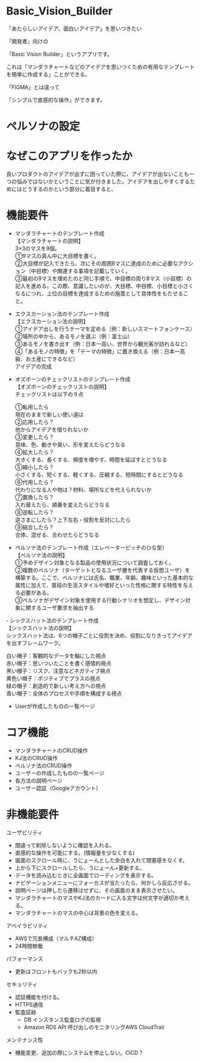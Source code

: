 # Basic_Vision_Builder

「あたらしいアイデア、面白いアイデア」を思いつきたい

「開発者」向けの

「Basic Vision Builder」というアプリです。

これは「マンダラチャートなどのアイデアを思いつくための有用なテンプレートを簡単に作成する」ことができる。

「FIGMA」とは違って

「シンプルで直感的な操作」ができます。

# ペルソナの設定

# なぜこのアプリを作ったか
良いプロダクトのアイデアが出ずに困っていた際に、アイデアが出ないことも一つの悩みではないかということに気が付きました。アイデアを出しやすくするためにはどうするのかという部分に着目すると、

# 機能要件

- マンダラチャートのテンプレート作成<br>
【マンダラチャートの説明】<br>
  3×3のマスを9個。<br>
  ①9マスの真ん中に大目標を書く。<br>
  ②大目標が記入できたら、次にその周囲8マスに達成のために必要なアクション（中目標）や関連する事項を記載していく。<br>
  ③最初の9マスを埋めたのと同じ手順で、中目標の周り8マス（小目標）の記入を進める。この際、意識したいのが、大目標、中目標、小目標と小さくなるにつれ、上位の目標を達成するための施策として具体性をもたせること。<br>

- エクスカーション法のテンプレート作成<br>
  【エクスカーション法の説明】<br>
  ①アイデア出しを行うテーマを定める（例：新しいスマートフォンケース）<br>
  ②場所の中から、あるモノを選ぶ（例：富士山）<br>
  ③あるモノを書き出す（例：日本一高い、世界から観光客が訪れるなど）<br>
  ④「あるモノの特徴」を「テーマの特徴」に置き換える（例：日本一高級、お土産にできるなど）<br>
  アイデアの完成<br>

- オズボーンのチェックリストのテンプレート作成<br>
  【オズボーンのチェックリストの説明】<br>
チェックリストは以下の９点<br>

  ①転用したら<br>
  現在のままで新しい使い道は<br>
  ②応用したら？<br>
  他からアイデアを借りれないか<br>
  ③変更したら？<br>
  意味、色、動きや臭い、形を変えたらどうなる<br>
  ④拡大したら？<br>
  大きくする、長くする、頻度を増やす、時間を延ばすとどうなる<br>
  ⑤縮小したら？<br>
  小さくする、短くする、軽くする、圧縮する、短時間にするとどうなる<br>
  ⑥代用したら？<br>
  代わりになる人や物は？材料、場所などを代えられないか<br>
  ⑦置換したら？<br>
  入れ替えたら、順番を変えたらどうなる<br>
  ⑧逆転したら？<br>
  逆さまにしたら？上下左右・役割を反対にしたら<br>
  ⑨結合したら？<br>
  合体、混ぜる、合わせたらどうなる<br>

- ペルソナ法のテンプレート作成（エレベーターピッチのひな型）<br>
【ペルソナ法の説明】<br>
  ①予めデザイン対象となる製品の使用状況について調査しておく。<br>
  ②複数のペルソナ（ターゲットとなるユーザ層を代表する仮想ユーザ）を構築する。ここで、ペルソナには氏名、職業、年齢、趣味といった基本的な属性に加えて、普段の生活スタイルや嗜好といった性格に関する特性を与える必要がある。<br>
  ③ペルソナがデザイン対象を使用する行動シナリオを想定し、デザイン対象に関するユーザ要求を抽出する<br>

‐ シックスハット法のテンプレート作成<br>
【シックスハット法の説明】<br>
  シックスハット法は、6つの帽子ごとに役割を決め、役割になりきってアイデアを出すフレームワーク。<br>
  
  白い帽子：客観的なデータを軸にした視点<br>
  赤い帽子：思いついたことを書く感情的視点<br>
  黒い帽子：リスク、注意などネガティブ視点<br>
  黄色い帽子：ポジティブでプラスの視点<br>
  緑の帽子：創造的で新しい考え方への視点<br>
  青い帽子：全体のプロセスや手順を構成する視点<br>

- Userが作成したものの一覧ページ

# コア機能

- マンダラチャートのCRUD操作
- KJ法のCRUD操作
- ペルソナ法のCRUD操作
- ユーザーの作成したものの一覧ページ
- 各方法の説明ページ
- ユーザー認証（Googleアカウント）

# 非機能要件

ユーザビリティ

- 間違って削除しないように確認を入れる。
- 直感的な操作を可能にする。(情報量を少なくする)
- 画面のスクロール時に、うにょーんとした余白を入れて閉塞感をなくす。
- 上から下にスクロールしたら、うにょーん+更新する。
- データを読み込むときに全画面でローディングを表示する。
- ナビゲーションメニューにフォーカスが当たったら、何かしら反応させる。
- 説明ページは押したら遷移はせずに、その画面のまま表示させたい。
- マンダラチャートのマスやKJ法のカードに入る文字は何文字が適切か考える。
- マンダラチャートのマスの中心は背景の色を変える。

アベイラビリティ

- AWSで冗長構成（マルチAZ構成）
- 24時間稼働

パフォーマンス

- 更新はフロントもバックも2秒以内

セキュリティ

- 認証機能を付ける。
- HTTPS通信
- 監査証跡
    - DB インスタンス監査ログの監視
    - Amazon RDS API 呼び出しのモニタリングAWS CloudTrail

メンテナンス性

- 機能変更、追加の際にシステムを停止しない。CICD？
